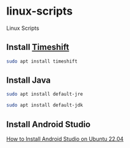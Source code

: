 # linux-scripts
Linux Scripts

## Install [Timeshift](https://teejeetech.com/timeshift/)

```sh
sudo apt install timeshift
```

## Install Java

```sh
sudo apt install default-jre
```

```sh
sudo apt install default-jdk
```


## Install Android Studio

[How to Install Android Studio on Ubuntu 22.04](https://www.itzgeek.com/how-tos/linux/ubuntu-how-tos/how-to-install-android-studio-on-ubuntu-22-04.html)
